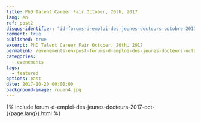```yaml
---
title: PhD Talent Career Fair October, 20th, 2017
lang: en
ref: post2
disqus-identifier: "id-forums-d-emploi-des-jeunes-docteurs-octobre-2017-2017-10-01-021406244298502797-9971528243668522-03990644012876132"
comment: true
published: true
excerpt: PhD Talent Career Fair October, 20th, 2017 
permalink: /evenements-en/post-forums-d-emploi-des-jeunes-docteurs-octobre-2017-en/
categories:
  - evenements
tags:
  - featured
options: past
date: 2017-10-20 00:00:00
background-image: rouen4.jpg
---
```


{% include forum-d-emploi-des-jeunes-docteurs-2017-oct-{{page.lang}}.html %}
